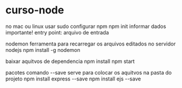 # curso-node
no mac ou linux usar sudo
configurar npm 
npm init
informar dados 
importante!
entry point: arquivo de entrada 

nodemon 
ferramenta para recarregar os arquivos editados no servidor nodejs 
npm install -g nodemon 

baixar aquitvos de dependencia 
npm install
npm start

pacotes
comando --save serve para colocar os aquitvos na pasta do projeto 
npm install express --save
npm install ejs --save
